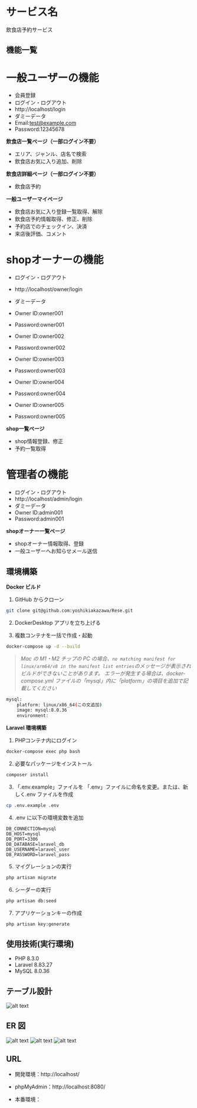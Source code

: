# サービス名

飲食店予約サービス

## 機能一覧

# 一般ユーザーの機能
- 会員登録
- ログイン・ログアウト
- http://localhost/login
- ダミーデータ
- Email:test@example.com
- Password:12345678

**飲食店一覧ページ（一部ログイン不要）**
- エリア、ジャンル、店名で検索
- 飲食店お気に入り追加、削除

**飲食店詳細ページ（一部ログイン不要）**
- 飲食店予約

**一般ユーザーマイページ**
- 飲食店お気に入り登録一覧取得、解除
- 飲食店予約情報取得、修正、削除
- 予約店でのチェックイン、決済
- 来店後評価、コメント

# shopオーナーの機能
- ログイン・ログアウト
- http://localhost/owner/login
- ダミーデータ
- Owner ID:owner001
- Password:owner001

- Owner ID:owner002
- Password:owner002

- Owner ID:owner003
- Password:owner003

- Owner ID:owner004
- Password:owner004

- Owner ID:owner005
- Password:owner005

**shop一覧ページ**
- shop情報登録、修正
- 予約一覧取得

# 管理者の機能
- ログイン・ログアウト
- http://localhost/admin/login
- ダミーデータ
- Owner ID:admin001
- Password:admin001

**shopオーナー一覧ページ**
- shopオーナー情報取得、登録
- 一般ユーザーへお知らせメール送信

## 環境構築

**Docker ビルド**

1. GitHub からクローン

```bash
git clone git@github.com:yoshikiakazawa/Rese.git
```

2. DockerDesktop アプリを立ち上げる

3. 複数コンテナを一括で作成・起動

```bash
docker-compose up -d --build
```

> _Mac の M1・M2 チップの PC の場合、`no matching manifest for linux/arm64/v8 in the manifest list entries`のメッセージが表示されビルドができないことがあります。
> エラーが発生する場合は、docker-compose.yml ファイルの「mysql」内に「platform」の項目を追加で記載してください_

```bash
mysql:
    platform: linux/x86_64(この文追加)
    image: mysql:8.0.36
    environment:
```

**Laravel 環境構築**

1. PHPコンテナ内にログイン

```bash
docker-compose exec php bash
```

2. 必要なパッケージをインストール

```bash
composer install
```

3. 「.env.example」ファイルを 「.env」ファイルに命名を変更。または、新しく.env ファイルを作成

```bash
cp .env.example .env
```

4. .env に以下の環境変数を追加

```text
DB_CONNECTION=mysql
DB_HOST=mysql
DB_PORT=3306
DB_DATABASE=laravel_db
DB_USERNAME=laravel_user
DB_PASSWORD=laravel_pass
```

5. マイグレーションの実行

```bash
php artisan migrate
```

6. シーダーの実行

```bash
php artisan db:seed
```

7. アプリケーションキーの作成

```bash
php artisan key:generate
```


## 使用技術(実行環境)

- PHP 8.3.0
- Laravel 8.83.27
- MySQL 8.0.36

## テーブル設計

![alt text](image-1.png)

## ER 図

![alt text](image.png)
![alt text](image-2.png)
![alt text](image-3.png)

## URL

- 開発環境：http://localhost/
- phpMyAdmin：http://localhost:8080/

- 本番環境：
